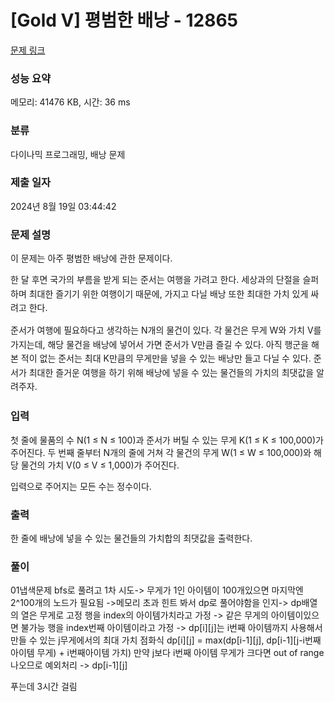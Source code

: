 # [Gold V] 평범한 배낭 - 12865 

[문제 링크](https://www.acmicpc.net/problem/12865) 

### 성능 요약

메모리: 41476 KB, 시간: 36 ms

### 분류

다이나믹 프로그래밍, 배낭 문제

### 제출 일자

2024년 8월 19일 03:44:42

### 문제 설명

<p>이 문제는 아주 평범한 배낭에 관한 문제이다.</p>

<p><span style="line-height:1.6em">한 달 후면 국가의 부름을 받게 되는 준서는 여행을 가려고 한다. 세상과의 단절을 슬퍼하며 최대한 즐기기 위한 여행이기 때문에, 가지고 다닐 배낭 또한 최대한 가치 있게 싸려고 한다.</span></p>

<p><span style="line-height:1.6em">준서가 여행에 필요하다고 생각하는 N개의 물건이 있다. 각 물건은 무게 W와 가치 V를 가지는데, 해당 물건을 배낭에 넣어서 가면 준서가 V만큼 즐길 수 있다. 아직 행군을 해본 적이 없는 준서는 최대 K만큼의 무게만을 넣을 수 있는 배낭만 들고 다닐 수 있다. 준서가 최대한 즐거운 여행을 하기 위해 배낭에 넣을 수 있는 물건들의 가치의 최댓값을 알려주자.</span></p>

### 입력 

 <p>첫 줄에 물품의 수 N(1 ≤ N ≤ 100)과 준서가 버틸 수 있는 무게 K(1 ≤ K ≤ 100,000)가 주어진다. 두 번째 줄부터 N개의 줄에 거쳐 각 물건의 무게 W(1 ≤ W ≤ 100,000)와 해당 물건의 가치 V(0 ≤ V ≤ 1,000)가 주어진다.</p>

<p>입력으로 주어지는 모든 수는 정수이다.</p>

### 출력 

 <p>한 줄에 배낭에 넣을 수 있는 물건들의 가치합의 최댓값을 출력한다.</p>

### 풀이
01냅색문제 
bfs로 풀려고 1차 시도-> 무게가 1인 아이템이 100개있으면 마지막엔 2^100개의 노드가 필요됨 ->메모리 초과
힌트 봐서 dp로 풀어야함을 인지-> dp배열의 열은 무게로 고정 
행을 index의 아이템가치라고 가정 -> 같은 무게의 아이템이있으면 불가능
행을 index번째 아이템이라고 가정 -> dp[i][j]는 i번째 아이템까지 사용해서 만들 수 있는 j무게에서의 최대 가치
점화식 dp[i][j] = max(dp[i-1][j], dp[i-1][j-i번째 아이템 무게) + i번째아이템 가치)
만약 j보다 i번째 아이템 무게가 크다면 out of range나오므로 예외처리 -> dp[i-1][j]

푸는데 3시간 걸림
